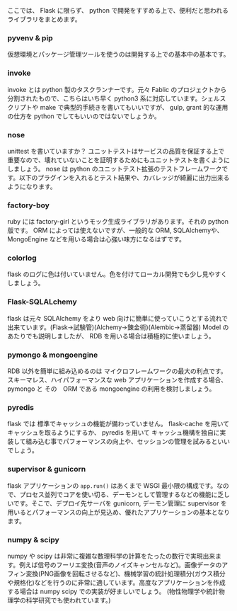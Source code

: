 ここでは、 Flask に限らず、 python で開発をすすめる上で、便利だと思われるライブラリをまとめます。

### pyvenv & pip
仮想環境とパッケージ管理ツールを使うのは開発する上での基本中の基本です。

### invoke
invoke とは python 製のタスクランナーです。元々 Fablic のプロジェクトから分割されたもので、こちらはいち早く python3 系に対応しています。シェルスクリプトや make で典型的手続きを書いてもいいですが、 gulp, grant 的な運用の仕方を python でしてもいいのではないでしょうか。

### nose
unittest を書いていますか？ ユニットテストはサービスの品質を保証する上で重要なので、壊れていないことを証明するためにもユニットテストを書くようにしましょう。 nose は python のユニットテスト拡張のテストフレームワークです。以下のプラグインを入れるとテスト結果や、カバレッジが綺麗に出力出来るようになります。

### factory-boy
ruby には factory-girl というモック生成ライブラリがあります。それの python 版です。 ORM によっては使えないですが、一般的な ORM, SQLAlchemyや、 MongoEngine などを用いる場合は心強い味方になるはずです。

### colorlog
flask のログに色は付いていません。色を付けてローカル開発でも少し見やすくしましょう。

### Flask-SQLALchemy
flask は元々 SQLAlchemy をより web 向けに簡単に使っていこうとする流れで出来ています。(Flask->試験管)(Alchemy->錬金術)(Alembic->蒸留器) Model のあたりでも説明しましたが、 RDB を用いる場合は積極的に使いましょう。

### pymongo & mongoengine
RDB 以外を簡単に組み込めるのは マイクロフレームワークの最大の利点です。 スキーマレス、ハイパフォーマンスな web アプリケーションを作成する場合、 pymongo と その　ORM である mongoengine の利用を検討しましょう。

### pyredis
flask では 標準でキャッシュの機能が備わっていません。 flask-cache を用いてキャッシュを取るようにするか、 pyredis を用いて キャッシュ機構を独自に実装して組み込む事でパフォーマンスの向上や、セッションの管理を試みるといいでしょう。

### supervisor & gunicorn
flask アプリケーションの ```app.run()``` はあくまで WSGI 最小限の構成です。なので、プロセス並列でコアを使い切る、デーモンとして管理するなどの機能に乏しいです。そこで、デプロイ先サーバを gunicorn, デーモン管理に supervisor を用いるとパフォーマンスの向上が見込め、優れたアプリケーションの基本となります。

### numpy & scipy
numpy や scipy は非常に複雑な数理科学の計算をたったの数行で実現出来ます。例えば信号のフーリエ変換(音声のノイズキャンセルなど)。画像データのアフィン変換(PNG画像を回転させるなど)、機械学習の統計処理積分(ガウス積分や規格化)などを行うのに非常に適しています。高度なアプリケーションを作成する場合は numpy scipy での実装が好ましいでしょう。 (物性物理学や統計物理学の科学研究でも使われています。)